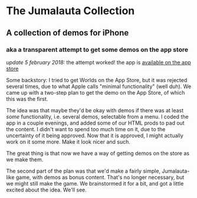 # The Jumalauta Collection

## A collection of demos for iPhone

### aka a transparent attempt to get some demos on the app store

*update 5 february 2018:* the attempt worked! the app is [available on the app store](https://itunes.apple.com/fi/app/the-jumalauta-collection/id1344164506?mt=8)

Some backstory: I tried to get Worlds on the App Store, but it was rejected several times, due to what Apple calls "minimal functionality" (well duh). We came up with a two-step plan to get the demo on the App Store, of which this was the first.

The idea was that maybe they'd be okay with demos if there was at least *some* functionality, i.e. several demos, selectable from a menu. I coded the app in a couple evenings, and added some of our HTML prods to pad out the content. I didn't want to spend too much time on it, due to the uncertainty of it being approved. Now that it is approved, I might actually work on it some more. Make it look nicer and such.

The great thing is that now we have a way of getting demos on the store as we make them.

The second part of the plan was that we'd make a fairly simple, Jumalauta-like game, with demos as bonus content. That's no longer necessary, but we might still make the game. We brainstormed it for a bit, and got a little excited about the idea. We'll see.
